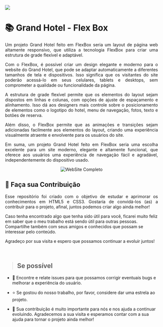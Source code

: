 <img src="http://img.shields.io/static/v1?label=STATUS&message=%20FINALIZADO&color=critical&style=for-the-badge"/>

<h1> 📚 Grand Hotel - Flex Box  </h1>

<p align="justify">
Um projeto Grand Hotel feito em FlexBox seria um layout de página web altamente responsivo, que utiliza a tecnologia FlexBox para criar uma estrutura de grade flexível e adaptável.
</p>
<p align="justify">
Com o FlexBox, é possível criar um design elegante e moderno para o website do Grand Hotel, que pode se adaptar automaticamente a diferentes tamanhos de tela e dispositivos. Isso significa que os visitantes do site poderão acessá-lo em seus celulares, tablets e desktops, sem comprometer a qualidade ou funcionalidade da página.
</p>
<p align="justify">
A estrutura de grade flexível permite que os elementos do layout sejam dispostos em linhas e colunas, com opções de ajuste de espaçamento e alinhamento. Isso dá aos designers mais controle sobre o posicionamento de elementos como o logotipo do hotel, menu de navegação, fotos, texto e botões de reserva.
</p>
<p align="justify">
Além disso, o FlexBox permite que as animações e transições sejam adicionadas facilmente aos elementos do layout, criando uma experiência visualmente atraente e envolvente para os usuários do site.
</p>
<p align="justify">
Em suma, um projeto Grand Hotel feito em FlexBox seria uma escolha excelente para um site moderno, elegante e altamente funcional, que oferece aos usuários uma experiência de navegação fácil e agradável, independentemente do dispositivo usado.
</p>

<p align="center">
        <img src="img/grandHotel.gif"alt="WebSite Completo ">
</p>

## 🤝 Faça sua Contribuição 
<p align="justify">
Esse repositório foi criado com o objetivo de estudar e aprimorar os conhecimentos em HTML5 e CSS3. Gostaría de convidá-los (as) a contribuir para o projeto, afinal, juntos podemos criar algo ainda melhor!

Caso tenha encontrado algo que tenha sido útil para você, ficarei muito feliz em saber que o meu trabalho está sendo útil para outras pessoas. Compartilhe também com seus amigos e conhecidos que possam se interessar pelo conteúdo.

Agradeço por sua visita e espero que possamos continuar a evoluir juntos!
</p>
</br>

> ## Se possível
<p align="justify">
    
- 🐛 Encontre e relate issues para que possamos corrigir eventuais bugs e melhorar a experiência do usuário.</br>

- ⭐️ Se gostou do nosso trabalho, por favor, considere dar uma estrela ao projeto.</br>

- 🤝 Sua contribuição é muito importante para nós e nos ajuda a continuar evoluindo. Agradecemos a sua visita e esperamos contar com a sua ajuda para tornar o projeto ainda melhor!
</p>
</br>
